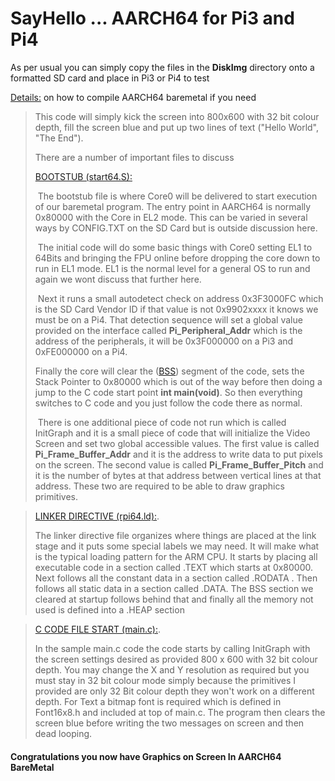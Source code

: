 
# SayHello ... AARCH64 for Pi3 and Pi4
As per usual you can simply copy the files in the **DiskImg** directory onto a formatted SD card and place in Pi3 or Pi4 to test

[Details:](https://github.com/LdB-ECM/Docs_and_Images/blob/master/Documentation/COMPILING%20AARCH64%20CODE.md)  on how to compile AARCH64 baremetal if you need



>
>This code will simply kick the screen into 800x600 with 32 bit colour depth, fill the screen blue and put up two lines of text ("Hello World", "The End").
>
>There are a number of important files to discuss
>
>[BOOTSTUB (start64.S):](start64.S)
>
>​	The bootstub file is where Core0 will be delivered to start execution of our baremetal program. The entry point in AARCH64 is normally 0x80000 with the Core in EL2 mode. This can be varied in several ways by CONFIG.TXT on the SD Card but is outside discussion here.
>
>
>
>​	The initial code will do some basic things with Core0 setting EL1 to 64Bits and bringing the FPU online before dropping the core down to run in EL1 mode. EL1 is the normal level for a general OS to run and again we wont discuss that further here. 
>
>
>
>​	Next it runs a small autodetect check on address 0x3F3000FC which is the SD Card Vendor ID if that value is not 0x9902xxxx it knows we must be on a Pi4. That detection sequence will set a global value provided on the interface called **Pi_Peripheral_Addr** which is the address of the peripherals, it will be 0x3F000000 on a Pi3 and 0xFE000000 on a Pi4.
>
> 
>
> 	Finally the core will clear the ([BSS](https://en.wikipedia.org/wiki/.bss)) segment of the code, sets the Stack Pointer to 0x80000 which is out of the way before then doing a jump to the C code start point **int main(void)**. So then everything switches to C code and you just follow the code there as normal. 
>
>
>
>​	There is one additional piece of code not run which is called InitGraph and it is a small piece of code that will initialize the Video Screen and set two global accessible values.  The first value is called **Pi_Frame_Buffer_Addr** and it is the address to write data to put pixels on the screen. The second value is called  **Pi_Frame_Buffer_Pitch**  and it is the number of bytes at that address between vertical lines at that address. These two are required to be able to draw graphics primitives.
>
>

>[LINKER DIRECTIVE (rpi64.ld):](rpi64.ld).
>
>   The linker directive file organizes where things are placed at the link stage and it puts some special labels we may need. It will make what is the typical loading pattern for the ARM CPU. It starts by placing all executable code in a section called .TEXT which starts at 0x80000. Next follows all the constant data in a section called .RODATA . Then follows all static data in a section called .DATA. The BSS section we cleared at startup follows behind that and finally all the memory not used is defined into a .HEAP section



>[C CODE FILE START (main.c):](main.c).
>
>   In the sample main.c code the code starts by calling InitGraph with the screen settings desired as provided 800 x 600 with 32 bit colour depth. You may change the X and Y resolution as required but you must stay in 32 bit colour mode simply because the primitives I provided are only 32 Bit colour depth they won't work on a different depth.  For Text a bitmap font is required which is defined in Font16x8.h and included at top of main.c. The program then clears the screen blue  before writing the two messages on screen and then dead looping.
>
>

#### **Congratulations you now have Graphics on Screen In AARCH64 BareMetal**
